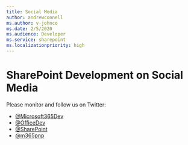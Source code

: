 ```yaml
---
title: Social Media
author: andrewconnell
ms.author: v-johnco
ms.date: 2/5/2020
ms.audience: Developer
ms.service: sharepoint
ms.localizationpriority: high
---
```


# SharePoint Development on Social Media

Please monitor and follow us on Twitter:

- [@Microsoft365Dev](https://twitter.com/Microsoft365Dev)
- [@OfficeDev](https://twitter.com/officedev)
- [@SharePoint](https://twitter.com/sharepoint)
- [@m365pnp](https://twitter.com/m365pnp)
